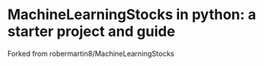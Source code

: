 # MachineLearningStocks in python: a starter project and guide
Forked from robermartin8/MachineLearningStocks
